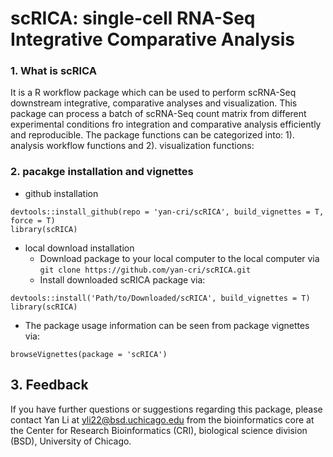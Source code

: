 # scRICA: **s**ingle-**c**ell **R**NA-Seq **I**ntegrative **C**omparative **A**nalysis 

### 1. What is scRICA
It is a R workflow package which can be used to perform scRNA-Seq downstream integrative, comparative analyses and visualization. This package can process a batch of scRNA-Seq count matrix from different experimental conditions fro integration and comparative analysis efficiently and reproducible. The package functions can be categorized into: 1). analysis workflow functions and 2). visualization functions:

### 2. pacakge installation and vignettes

  * github installation
```
devtools::install_github(repo = 'yan-cri/scRICA', build_vignettes = T, force = T)
library(scRICA)
```
  
  * local download installation
     + Download package to your local computer to the local computer via `git clone https://github.com/yan-cri/scRICA.git`
     + Install downloaded scRICA package via:
```
devtools::install('Path/to/Downloaded/scRICA', build_vignettes = T)
library(scRICA)
```
  
  * The package usage information can be seen from package vignettes via:
```
browseVignettes(package = 'scRICA')
```

## 3. Feedback
If you have further questions or suggestions regarding this package, please contact Yan Li at yli22@bsd.uchicago.edu from the bioinformatics core at the Center for Research Bioinformatics (CRI), biological science division (BSD), University of Chicago.



